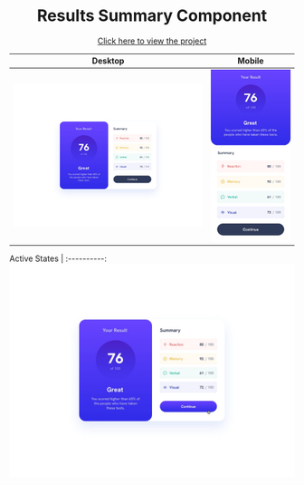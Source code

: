 <h1 align=center>Results Summary Component</h1>

<p align=center>
    <a target="_blank" href="https://jialatteo.github.io/Frontend-Mentor-Challenges/1-results-summary-component/">Click here to view the project </a> 
</p>

Desktop | Mobile 
:--------------------------------:|:-------------------------:
![Desktop design](./design/desktop-design.jpg)  |  ![Mobile design](./design/mobile-design.jpg)  

Active States |
:----------:
![Active States](./design/active-states.jpg)
